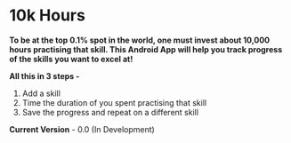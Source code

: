 # 10k Hours

<b> To be at the top 0.1% spot in the world, one must invest about 10,000 hours practising that skill. This Android App will help you track progress of the skills you want to excel at! </b>

<b>All this in 3 steps - </b>
1) Add a skill
2) Time the duration of you spent practising that skill
3) Save the progress and repeat on a different skill

<b>Current Version</b> - 0.0 (In Development)


            
